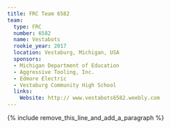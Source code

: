 ```yaml
---
title: FRC Team 6582
team:
  type: FRC
  number: 6582
  name: Vestabots
  rookie_year: 2017
  location: Vestaburg, Michigan, USA
  sponsors:
  - Michigan Department of Education
  - Aggressive Tooling, Inc.
  - Edmore Electric
  - Vestaburg Community High School
  links:
    Website: http:// www.vestabots6582.weebly.com
---
```


{% include remove_this_line_and_add_a_paragraph %}